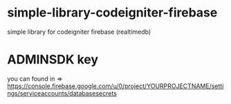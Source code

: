 # simple-library-codeigniter-firebase
simple library for codeigniter firebase (realtimedb)

# ADMINSDK key
you can found in => https://console.firebase.google.com/u/0/project/YOURPROJECTNAME/settings/serviceaccounts/databasesecrets
